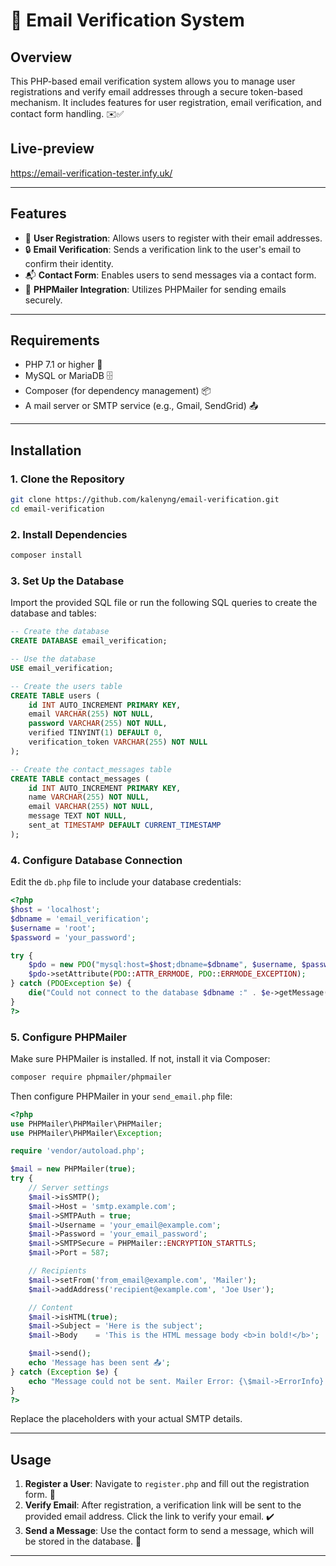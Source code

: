 
# 📧 Email Verification System

## Overview

This PHP-based email verification system allows you to manage user registrations and verify email addresses through a secure token-based mechanism. It includes features for user registration, email verification, and contact form handling. ✉️✅

## Live-preview

https://email-verification-tester.infy.uk/


---

## Features

- 📝 **User Registration**: Allows users to register with their email addresses.
- 🔒 **Email Verification**: Sends a verification link to the user's email to confirm their identity.
- 📬 **Contact Form**: Enables users to send messages via a contact form.
- 📧 **PHPMailer Integration**: Utilizes PHPMailer for sending emails securely.

---

## Requirements

- PHP 7.1 or higher 🐘
- MySQL or MariaDB 🗄️
- Composer (for dependency management) 📦
- A mail server or SMTP service (e.g., Gmail, SendGrid) 📤

---

## Installation

### 1. Clone the Repository

```bash
git clone https://github.com/kalenyng/email-verification.git
cd email-verification
```

### 2. Install Dependencies

```bash
composer install
```

### 3. Set Up the Database

Import the provided SQL file or run the following SQL queries to create the database and tables:

```sql
-- Create the database
CREATE DATABASE email_verification;

-- Use the database
USE email_verification;

-- Create the users table
CREATE TABLE users (
    id INT AUTO_INCREMENT PRIMARY KEY,
    email VARCHAR(255) NOT NULL,
    password VARCHAR(255) NOT NULL,
    verified TINYINT(1) DEFAULT 0,
    verification_token VARCHAR(255) NOT NULL
);

-- Create the contact_messages table
CREATE TABLE contact_messages (
    id INT AUTO_INCREMENT PRIMARY KEY,
    name VARCHAR(255) NOT NULL,
    email VARCHAR(255) NOT NULL,
    message TEXT NOT NULL,
    sent_at TIMESTAMP DEFAULT CURRENT_TIMESTAMP
);
```

### 4. Configure Database Connection

Edit the `db.php` file to include your database credentials:

```php
<?php
$host = 'localhost';
$dbname = 'email_verification';
$username = 'root';
$password = 'your_password';

try {
    $pdo = new PDO("mysql:host=$host;dbname=$dbname", $username, $password);
    $pdo->setAttribute(PDO::ATTR_ERRMODE, PDO::ERRMODE_EXCEPTION);
} catch (PDOException $e) {
    die("Could not connect to the database $dbname :" . $e->getMessage());
}
?>
```

### 5. Configure PHPMailer

Make sure PHPMailer is installed. If not, install it via Composer:

```bash
composer require phpmailer/phpmailer
```

Then configure PHPMailer in your `send_email.php` file:

```php
<?php
use PHPMailer\PHPMailer\PHPMailer;
use PHPMailer\PHPMailer\Exception;

require 'vendor/autoload.php';

$mail = new PHPMailer(true);
try {
    // Server settings
    $mail->isSMTP();
    $mail->Host = 'smtp.example.com';
    $mail->SMTPAuth = true;
    $mail->Username = 'your_email@example.com';
    $mail->Password = 'your_email_password';
    $mail->SMTPSecure = PHPMailer::ENCRYPTION_STARTTLS;
    $mail->Port = 587;

    // Recipients
    $mail->setFrom('from_email@example.com', 'Mailer');
    $mail->addAddress('recipient@example.com', 'Joe User');

    // Content
    $mail->isHTML(true);
    $mail->Subject = 'Here is the subject';
    $mail->Body    = 'This is the HTML message body <b>in bold!</b>';

    $mail->send();
    echo 'Message has been sent 📤';
} catch (Exception $e) {
    echo "Message could not be sent. Mailer Error: {\$mail->ErrorInfo} ❌";
}
?>
```

Replace the placeholders with your actual SMTP details.

---

## Usage

1. **Register a User**: Navigate to `register.php` and fill out the registration form. 📝
2. **Verify Email**: After registration, a verification link will be sent to the provided email address. Click the link to verify your email. ✔️
3. **Send a Message**: Use the contact form to send a message, which will be stored in the database. 💬

---

